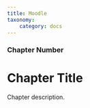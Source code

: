 ```yaml
---
title: Moodle
taxonomy:
    category: docs
---
```


### Chapter Number

# Chapter Title

Chapter description.